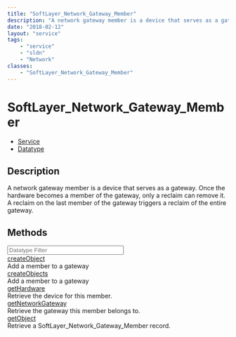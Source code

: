 ```yaml
---
title: "SoftLayer_Network_Gateway_Member"
description: "A network gateway member is a device that serves as a gateway. Once the hardware becomes a member of the gateway, only a... "
date: "2018-02-12"
layout: "service"
tags:
    - "service"
    - "sldn"
    - "Network"
classes:
    - "SoftLayer_Network_Gateway_Member"
---
```

# SoftLayer_Network_Gateway_Member
<div id='service-datatype'>
    <ul id='sldn-reference-tabs'>
    <li id='service'> <a href='/reference/services/SoftLayer_Network_Gateway_Member' >Service</a></li>    <li id='datatype'> <a href='/reference/datatypes/SoftLayer_Network_Gateway_Member' >Datatype</a></li>
    </ul>
</div>

## Description
A network gateway member is a device that serves as a gateway. Once the hardware becomes a member of the gateway, only a reclaim can remove it. A reclaim on the last member of the gateway triggers a reclaim of the entire gateway. 
        
        
<div id="properties" class="content">
    <h2>Methods</h2>
    <div class="view-filters">
        <div class="clearfix">
            <div class="search-input-box">
                <input placeholder="Datatype Filter" onkeyup="titleSearch(inputId='edit-combine', divId='method-div', elementClass='method-row')" 
                    type="text" id="edit-combine" value="" size="30" maxlength="128" class="form-text">
            </div>
        </div>
    </div>
    <div id="method-div">
            <div class="method-row">
                        <span class='view-field-title'><a href='/reference/services/SoftLayer_Network_Gateway_Member/createObject'> createObject</a> </span>
            <div class='views-field-body'>Add a member to a gateway</div>
        </div>
            <div class="method-row">
                        <span class='view-field-title'><a href='/reference/services/SoftLayer_Network_Gateway_Member/createObjects'> createObjects</a> </span>
            <div class='views-field-body'>Add a member to a gateway</div>
        </div>
            <div class="method-row">
                        <span class='view-field-title'><a href='/reference/services/SoftLayer_Network_Gateway_Member/getHardware'> getHardware</a> </span>
            <div class='views-field-body'>Retrieve the device for this member.</div>
        </div>
            <div class="method-row">
                        <span class='view-field-title'><a href='/reference/services/SoftLayer_Network_Gateway_Member/getNetworkGateway'> getNetworkGateway</a> </span>
            <div class='views-field-body'>Retrieve the gateway this member belongs to.</div>
        </div>
            <div class="method-row">
                        <span class='view-field-title'><a href='/reference/services/SoftLayer_Network_Gateway_Member/getObject'> getObject</a> </span>
            <div class='views-field-body'>Retrieve a SoftLayer_Network_Gateway_Member record.</div>
        </div>
        </div>
</div>

